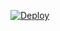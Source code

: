
[![Deploy](https://www.herokucdn.com/deploy/button.svg)](https://heroku.com/deploy?template=https://github.com/mpb00121/the-bot)
  
